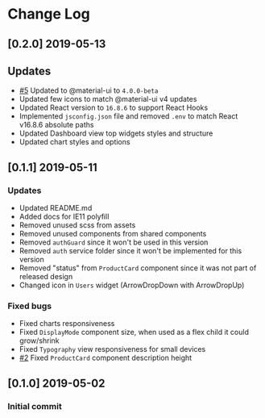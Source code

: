 # Change Log

## [0.2.0] 2019-05-13

## Updates

- [#5](https://github.com/devias-io/react-material-dashboard/issues/5) Updated to @material-ui to `4.0.0-beta`
- Updated few icons to match @material-ui v4 updates
- Updated React version to `16.8.6` to support React Hooks
- Implemented `jsconfig.json` file and removed `.env` to match React v16.8.6 absolute paths
- Updated Dashboard view top widgets styles and structure
- Updated chart styles and options

## [0.1.1] 2019-05-11

### Updates

- Updated README.md
- Added docs for IE11 polyfill
- Removed unused scss from assets
- Removed unused components from shared components
- Removed `authGuard` since it won't be used in this version
- Removed `auth` service folder since it won't be implemented for this version
- Removed "status" from `ProductCard` component since it was not part of released design
- Changed icon in `Users` widget (ArrowDropDown with ArrowDropUp)

### Fixed bugs

- Fixed charts responsiveness
- Fixed `DisplayMode` component size, when used as a flex child it could grow/shrink
- Fixed `Typography` view responsiveness for small devices
- [#2](https://github.com/devias-io/react-material-dashboard/pull/2) Fixed `ProductCard` component description height

## [0.1.0] 2019-05-02

### Initial commit
